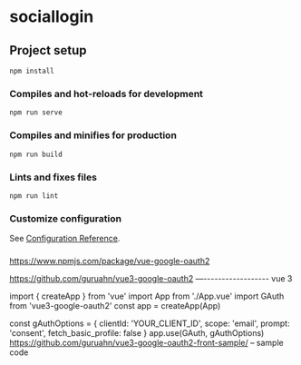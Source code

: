 # sociallogin

## Project setup
```
npm install
```

### Compiles and hot-reloads for development
```
npm run serve
```

### Compiles and minifies for production
```
npm run build
```

### Lints and fixes files
```
npm run lint
```

### Customize configuration
See [Configuration Reference](https://cli.vuejs.org/config/).

### 
https://www.npmjs.com/package/vue-google-oauth2

https://github.com/guruahn/vue3-google-oauth2       —------------------ vue 3


import { createApp } from 'vue'
import App from './App.vue'
import GAuth from 'vue3-google-oauth2'
const app = createApp(App)

const gAuthOptions = { clientId: 'YOUR_CLIENT_ID', scope: 'email', prompt: 'consent', fetch_basic_profile: false }
app.use(GAuth, gAuthOptions)
https://github.com/guruahn/vue3-google-oauth2-front-sample/ – sample code